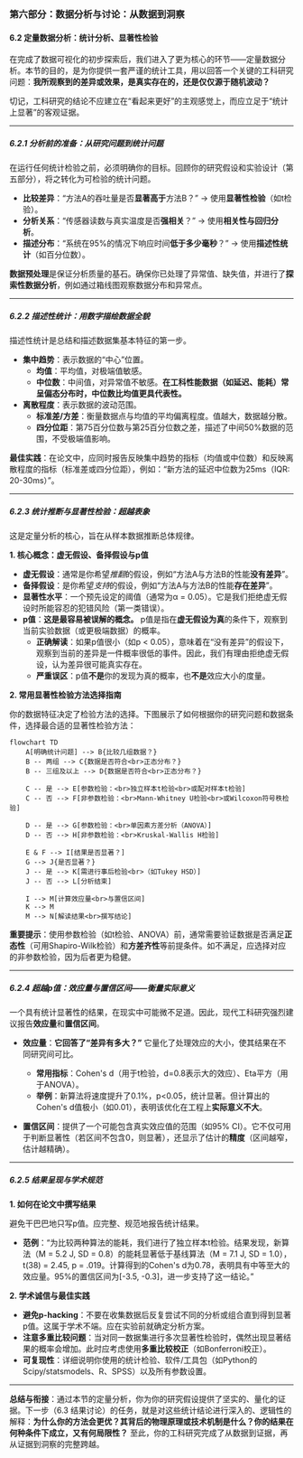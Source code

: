 ### **第六部分：数据分析与讨论：从数据到洞察**

#### **6.2 定量数据分析：统计分析、显著性检验**

在完成了数据可视化的初步探索后，我们进入了更为核心的环节——定量数据分析。本节的目的，是为你提供一套严谨的统计工具，用以回答一个关键的工科研究问题：**我所观察到的差异或效果，是真实存在的，还是仅仅源于随机波动？**

切记，工科研究的结论不应建立在“看起来更好”的主观感觉上，而应立足于“统计上显著”的客观证据。

---

##### **6.2.1 分析前的准备：从研究问题到统计问题**

在运行任何统计检验之前，必须明确你的目标。回顾你的研究假设和实验设计（第五部分），将之转化为可检验的统计问题。

* **比较差异**：“方法A的吞吐量是否**显著高于**方法B？” -> 使用**显著性检验**（如t检验）。
* **分析关系**：“传感器读数与真实温度是否**强相关**？” -> 使用**相关性与回归分析**。
* **描述分布**：“系统在95%的情况下响应时间**低于多少毫秒**？” -> 使用**描述性统计**（如百分位数）。

**数据预处理**是保证分析质量的基石。确保你已处理了异常值、缺失值，并进行了**探索性数据分析**，例如通过箱线图观察数据分布和异常点。

---

##### **6.2.2 描述性统计：用数字描绘数据全貌**

描述性统计是总结和描述数据集基本特征的第一步。

* **集中趋势**：表示数据的“中心”位置。
  * **均值**：平均值，对极端值敏感。
  * **中位数**：中间值，对异常值不敏感。**在工科性能数据（如延迟、能耗）常呈偏态分布时，中位数比均值更具代表性。**
* **离散程度**：表示数据的波动范围。
  * **标准差/方差**：衡量数据点与均值的平均偏离程度。值越大，数据越分散。
  * **四分位距**：第75百分位数与第25百分位数之差，描述了中间50%数据的范围，不受极端值影响。

**最佳实践**：在论文中，应同时报告反映集中趋势的指标（均值或中位数）和反映离散程度的指标（标准差或四分位距），例如：“新方法的延迟中位数为25ms（IQR: 20-30ms）”。

---

##### **6.2.3 统计推断与显著性检验：超越表象**

这是定量分析的核心，旨在从样本数据推断总体规律。

**1. 核心概念：虚无假设、备择假设与p值**

* **虚无假设**：通常是你希望*推翻*的假设，例如“方法A与方法B的性能**没有差异**”。
* **备择假设**：是你希望*支持*的假设，例如“方法A与方法B的性能**存在差异**”。
* **显著性水平**：一个预先设定的阈值（通常为α = 0.05）。它是我们拒绝虚无假设时所能容忍的犯错风险（第一类错误）。
* **p值**：**这是最容易被误解的概念。** p值是指在**虚无假设为真**的条件下，观察到当前实验数据（或更极端数据）的概率。
  * **正确解读**：如果p值很小（如p < 0.05），意味着在“没有差异”的假设下，观察到当前的差异是一件概率很低的事件。因此，我们有理由拒绝虚无假设，认为差异很可能真实存在。
  * **严重误区**：p值**不是**你的发现为真的概率，也**不是**效应大小的度量。

**2. 常用显著性检验方法选择指南**

你的数据特征决定了检验方法的选择。下图展示了如何根据你的研究问题和数据条件，选择最合适的显著性检验方法：

```mermaid
flowchart TD
    A[明确统计问题] --> B{比较几组数据？}
    B -- 两组 --> C{数据是否符合<br>正态分布？}
    B -- 三组及以上 --> D{数据是否符合<br>正态分布？}

    C -- 是 --> E[参数检验：<br>独立样本t检验<br>或配对样本t检验]
    C -- 否 --> F[非参数检验：<br>Mann-Whitney U检验<br>或Wilcoxon符号秩检验]

    D -- 是 --> G[参数检验：<br>单因素方差分析（ANOVA）]
    D -- 否 --> H[非参数检验：<br>Kruskal-Wallis H检验]

    E & F --> I[结果是否显著？]
    G --> J{是否显著？}
    J -- 是 --> K[需进行事后检验<br>（如Tukey HSD）]
    J -- 否 --> L[分析结束]

    I --> M[计算效应量<br>与置信区间]
    K --> M
    M --> N[解读结果<br>撰写结论]
```

**重要提示**：使用参数检验（如t检验、ANOVA）前，通常需要验证数据是否满足**正态性**（可用Shapiro-Wilk检验）和**方差齐性**等前提条件。如不满足，应选择对应的非参数检验，因为后者更为稳健。

---

##### **6.2.4 超越p值：效应量与置信区间——衡量实际意义**

一个具有统计显著性的结果，在现实中可能微不足道。因此，现代工科研究强烈建议报告**效应量**和**置信区间**。

* **效应量**：**它回答了“差异有多大？”** 它量化了处理效应的大小，使其结果在不同研究间可比。
  * **常用指标**：Cohen's d（用于t检验，d=0.8表示大的效应）、Eta平方（用于ANOVA）。
  * **举例**：新算法将速度提升了0.1%，p<0.05，统计显著。但计算出的Cohen's d值极小（如0.01），表明该优化在工程上**实际意义不大**。

* **置信区间**：提供了一个可能包含真实效应值的范围（如95% CI）。它不仅可用于判断显著性（若区间不包含0，则显著），还显示了估计的**精度**（区间越窄，估计越精确）。

---

##### **6.2.5 结果呈现与学术规范**

**1. 如何在论文中撰写结果**

避免干巴巴地只写p值。应完整、规范地报告统计结果。

* **范例**：“为比较两种算法的能耗，我们进行了独立样本t检验。结果发现，新算法（M = 5.2 J, SD = 0.8）的能耗显著低于基线算法（M = 7.1 J, SD = 1.0），t(38) = 2.45, p = .019。计算得到的Cohen's d为0.78，表明具有中等至大的效应量。95%的置信区间为[-3.5, -0.3]，进一步支持了这一结论。”

**2. 学术诚信与最佳实践**

* **避免p-hacking**：不要在收集数据后反复尝试不同的分析或组合直到得到显著p值。这属于学术不端。应在实验前就确定分析方案。
* **注意多重比较问题**：当对同一数据集进行多次显著性检验时，偶然出现显著结果的概率会增加。此时应考虑使用**多重比较校正**（如Bonferroni校正）。
* **可复现性**：详细说明你使用的统计检验、软件/工具包（如Python的Scipy/statsmodels、R、SPSS）以及所有参数设置。

---

**总结与衔接**：通过本节的定量分析，你为你的研究假设提供了坚实的、量化的证据。下一步（6.3 结果讨论）的任务，就是对这些统计结论进行深入的、逻辑性的解释：**为什么你的方法会更优？其背后的物理原理或技术机制是什么？你的结果在何种条件下成立，又有何局限性？** 至此，你的工科研究完成了从数据到证据，再从证据到洞察的完整跨越。
